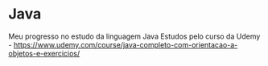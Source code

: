 # Java
Meu progresso no estudo da linguagem Java
Estudos pelo curso da Udemy - https://www.udemy.com/course/java-completo-com-orientacao-a-objetos-e-exercicios/
